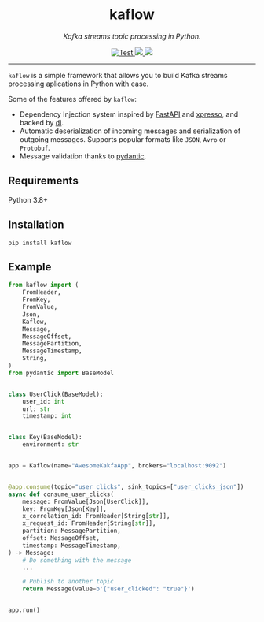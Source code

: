 <div align="center">
  <h1>kaflow</h1>
  <p>
    <em>Kafka streams topic processing in Python.</em>
  </p>
  <p>
    <a href="https://github.com/gabrielmbmb/kaflow/actions?query=workflow%3ATest+event%3Apush+branch%3Amain" target="_blank">
      <img src="https://github.com/gabrielmbmb/kaflow/workflows/Test/badge.svg?event=push&branch=main" alt="Test">
    </a>
    <a href="https://pypi.org/project/kaflow">
      <img src="https://img.shields.io/pypi/v/kaflow?color=#2cbe4e">
    </a>
    <a href="https://pypi.org/project/kaflow">
      <img src="https://img.shields.io/pypi/pyversions/kaflow?color=#2cbe4e">
    </a>
  </p>
</div>

---

`kaflow` is a simple framework that allows you to build Kafka streams processing aplications in Python with ease.

Some of the features offered by `kaflow`:

- Dependency Injection system inspired by [FastAPI](https://github.com/tiangolo/fastapi) and [xpresso](https://github.com/adriangb/xpresso), and backed by [di](https://github.com/adriangb/di).
- Automatic deserialization of incoming messages and serialization of outgoing messages. Supports popular formats like `JSON`, `Avro` or `Protobuf`.
- Message validation thanks to [pydantic](https://github.com/pydantic/pydantic).

## Requirements

Python 3.8+

## Installation

```shell
pip install kaflow
```

## Example

```python
from kaflow import (
    FromHeader,
    FromKey,
    FromValue,
    Json,
    Kaflow,
    Message,
    MessageOffset,
    MessagePartition,
    MessageTimestamp,
    String,
)
from pydantic import BaseModel


class UserClick(BaseModel):
    user_id: int
    url: str
    timestamp: int


class Key(BaseModel):
    environment: str


app = Kaflow(name="AwesomeKakfaApp", brokers="localhost:9092")


@app.consume(topic="user_clicks", sink_topics=["user_clicks_json"])
async def consume_user_clicks(
    message: FromValue[Json[UserClick]],
    key: FromKey[Json[Key]],
    x_correlation_id: FromHeader[String[str]],
    x_request_id: FromHeader[String[str]],
    partition: MessagePartition,
    offset: MessageOffset,
    timestamp: MessageTimestamp,
) -> Message:
    # Do something with the message
    ...

    # Publish to another topic
    return Message(value=b'{"user_clicked": "true"}')


app.run()

```
